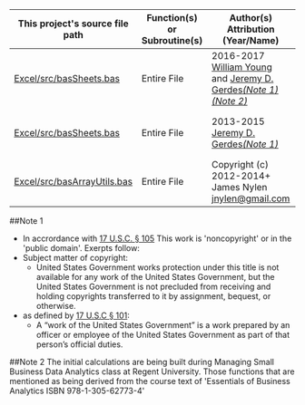 |This project's source file path|Function(s) or Subroutine(s)|Author(s) Attribution (Year/Name)|[Licence.md](Licence.md) Number/Title|
|---|---|---|---|
|[Excel/src/basSheets.bas](Excel/src/basStatistics.bas)|Entire File|2016-2017 [William Young](mailto:wmyoung708@gmail.com) and [Jeremy D. Gerdes](mailto:jeremy.gerdes@navy.mil)*[(Note 1)](Notice.md#Note-1)* *[(Note 2)](Notice.md#Note-2)* |[1: Public Domain Dedication CC0 1.0] (LICENSE.md#attribution-license-1)|
|[Excel/src/basSheets.bas](Excel/src/basSheets.bas)|Entire File|2013-2015 [Jeremy D. Gerdes](mailto:jeremy.gerdes@navy.mil)*[(Note 1)](Notice.md#Note-1)* |[1: Public Domain Dedication CC0 1.0] (LICENSE.md#attribution-license-1)|
|[Excel/src/basArrayUtils.bas](Excel/src/basArrayUtils.bas)|Entire File|Copyright (c) 2012-2014+ James Nylen <jnylen@gmail.com>|[2:The MIT License (MIT)](LICENSE.md#attribution-license-2)|

##Note 1
  * In accrordance with [17 U.S.C. § 105](https://www.copyright.gov/title17/92chap1.html#105) This work is 'noncopyright' or in the 'public domain'. Exerpts follow:
  * Subject matter of copyright: 
    * United States Government works protection under this title is not available for any work of the United States Government, but the United States Government is not precluded from receiving and holding copyrights transferred to it by assignment, bequest, or otherwise.
  * as defined by [17 U.S.C § 101](https://www.copyright.gov/title17/92chap1.html#101):
    * A “work of the United States Government” is a work prepared by an officer or employee of the United States Government as part of that person’s official duties.

##Note 2
The initial calculations are being built during Managing Small Business Data Analytics class at Regent University. Those functions that are mentioned as being derived from the course text of 'Essentials of Business Analytics ISBN 978-1-305-62773-4' 
